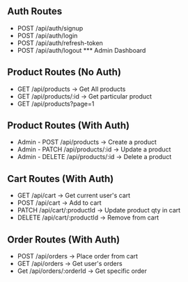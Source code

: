 ## Auth Routes

- POST /api/auth/signup
- POST /api/auth/login
- POST /api/auth/refresh-token
- POST /api/auth/logout
*** Admin Dashboard

## Product Routes (No Auth)
- GET /api/products -> Get All products
- GET /api/products/:id -> Get particular product
- GET /api/products?page=1

## Product Routes (With Auth)
- Admin - POST /api/products -> Create a product
- Admin - PATCH /api/products/:id -> Update a product
- Admin - DELETE /api/products/:id -> Delete a product

## Cart Routes (With Auth)
- GET /api/cart -> Get current user's cart
- POST /api/cart -> Add to cart
- PATCH /api/cart/:productId -> Update product qty in cart
- DELETE /api/cart/:productId -> Remove from cart

## Order Routes (With Auth)
- POST /api/orders -> Place order from cart
- GET /api/orders -> Get user's orders
- Get /api/orders/:orderId -> Get specific order